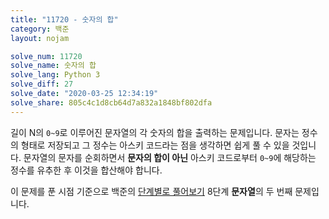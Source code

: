 ```yaml
---
title: "11720 - 숫자의 합"
category: 백준
layout: nojam

solve_num: 11720
solve_name: 숫자의 합
solve_lang: Python 3
solve_diff: 27
solve_date: "2020-03-25 12:34:19"
solve_share: 805c4c1d8cb64d7a832a1848bf802dfa
---
```


길이 N의 `0~9`로 이루어진 문자열의 각 숫자의 합을 출력하는 문제입니다. 문자는 정수의 형태로 저장되고 그 정수는 아스키 코드라는 점을 생각하면 쉽게 풀 수 있을 것입니다. 문자열의 문자를 순회하면서 **문자의 합이 아닌** 아스키 코드로부터 `0~9`에 해당하는 정수를 유추한 후 이것을 합산해야 합니다.

이 문제를 푼 시점 기준으로 백준의 [단계별로 풀어보기](http://noj.am/p/s) 8단계 **문자열**의 두 번째 문제입니다.
